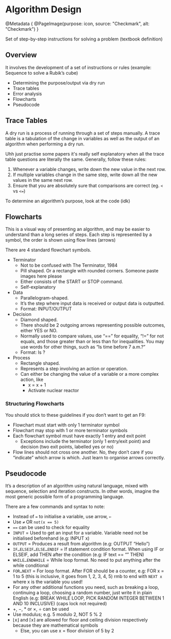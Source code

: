 # Algorithm Design

@Metadata {
    @PageImage(purpose: icon, source: "Checkmark", alt: "Checkmark")
}

Set of step-by-step instructions for solving a problem (textbook definition)

## Overview

It involves the development of a set of instructions or rules (example: Sequence to solve a Rubik’s cube)

- Determining the purpose/output via dry run
- Trace tables
- Error analysis
- Flowcharts
- Pseudocode

## Trace Tables
A dry run is a process of running through a set of steps manually.
A trace table is a tabulation of the change in variables as well as the output of an algorithm 
when performing a dry run.

Uhh just practise some papers it's really self explanatory when all the trace table questions are 
literally the same. Generally, follow these rules:
1. Whenever a variable changes, write down the new value in the next row.
2. If multiple variables change in the same step, write down all the new values in the same next 
row.
3. Ensure that you are absolutely sure that comparisons are correct (eg. `<` vs `<=`)

To determine an algorithm’s purpose, look at the code (idk)

## Flowcharts
This is a visual way of presenting an algorithm, and may be easier to understand than a long 
series of steps. Each step is represented by a symbol, the order is shown using flow lines 
(arrows)

There are 4 standard flowchart symbols.
- Terminator
    - Not to be confused with The Terminator, 1984
    - Pill shaped. Or a rectangle with rounded corners. Someone paste images here please
    - Either consists of the START or STOP command.
    - Self-explanatory
- Data
    - Parallelogram-shaped.
    - It’s the step where input data is received or output data is outputted.
    - Format: INPUT/OUTPUT <value>
- Decision
    - Diamond shaped.
    - There should be 2 outgoing arrows representing possible outcomes, either YES or NO.
    - Normally used to compare values, use “==” for equality, “!=” for not equals, and those 
    greater than or less than for inequalities. You may use words for other things, such as “Is 
    time before 7 a.m.?”
    - Format: Is <condition>?
- Process
    - Rectangle shaped.
    - Represents a step involving an action or operation.
    - Can either be changing the value of a variable or a more complex action, like
        - x = x + 1
        - Activate nuclear reactor

### Structuring Flowcharts
You should stick to these guidelines if you don’t want to get an F9:
- Flowchart must start with only 1 terminator symbol
- Flowchart may stop with 1 or more terminator symbols
- Each flowchart symbol must have exactly 1 entry and exit point
    - Exceptions include the terminator (only 1 entry/exit point) and decision (two exit points, 
labelled yes or no)
- Flow lines should not cross one another. No, they don’t care if you “indicate” which arrow is 
which. Just learn to organise arrows correctly.

## Pseudocode
It’s a description of an algorithm using natural language, mixed with sequence, selection and 
iteration constructs. In other words, imagine the most generic possible form of a programming language.

There are a few commands and syntax to note:
- Instead of `=` to initialise a variable, use arrow, `←`
- Use `≠` OR `not(x == 5)`
- `==` can be used to check for equality
- `INPUT` = Used to get an input for a variable. Variable need not be initialised beforehand (e.g: INPUT x)
- `OUTPUT` = Produces a result from algorithm (e.g: OUTPUT “Hello”)
- `IF…ELSEIF…ELSE…ENDIF` = If statement condition format. When using IF or ELSEIF, add THEN after the 
condition (e.g: IF text == “” THEN)
- `WHILE…ENDWHILE` = While loop format. No need to put anything after the while conditional
- `FOR…NEXT` = For loop format. After FOR should be a counter, e.g: FOR x = 1 to 5 (this is inclusive, it 
goes from 1, 2, 3, 4, 5) rmb to end with `NEXT x` where x is the variable you used! 
- For any other additional functions you need, such as breaking a loop, continuing a loop, choosing a random 
number, just write it in plain English (e.g: BREAK WHILE LOOP, PICK RANDOM INTEGER BETWEEN 1 AND 10 INCLUSIVE) 
(caps lock not required)
- +, −, * or ×, ÷ can be used
- Use modulus; e.g. 5 modulo 2, NOT 5 % 2
- ⌊x⌋ and ⌈x⌉ are allowed for floor and ceiling division respectively because they are mathematical symbols
    - Else, you can use x = floor division of 5 by 2
